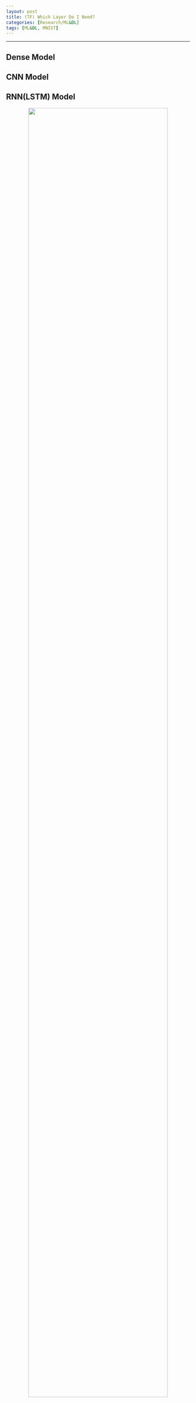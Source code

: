 ```yaml
---
layout: post
title: (TF) Which Layer Do I Need?
categories: [Research/ML&DL]
tags: [ML&DL, MNIST]
---
```





---
## Dense Model
<p align="center">
<script src="https://gist.github.com/jhyun0919/ff71e7f4416a2add611074ad39888eab.js"></script>
</p>


## CNN Model
<p align="center">
<script src="https://gist.github.com/jhyun0919/1043aeb7181b81ac0106d0bbcc0f74d3.js"></script>
</p>


## RNN(LSTM) Model
<p align="center">
<script src="https://gist.github.com/jhyun0919/f6d3f2c79049c74b6a74b6b792e20ba7.js"></script>
</p>


<figure align="center">
  <img src="https://jhyun0919.github.io/assets/img/2020-07-20-tf basic structure/tensorboard result.png" width="95%" />
  <figcaption>Figure 1. Checking the training process with tensorboard.</figcaption>
</figure>
